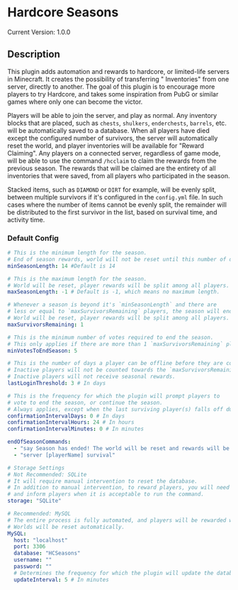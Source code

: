 # Hardcore Seasons
Current Version: 1.0.0

## Description
This plugin adds automation and rewards to hardcore, or limited-life servers in Minecraft. It creates the possibility of transferring "
Inventories" from one server, directly to another. The goal of this plugin is to encourage more players to try Hardcore, and 
takes some inspiration from PubG or similar games where only one can become the victor.

Players will be able to join the server, and play as normal. Any inventory blocks that are placed, such as `chests`, `shulkers`, `enderchests`, 
`barrels`, etc. will be automatically saved to a database. When all players have died except the configured number of survivors, the server will
automatically reset the world, and player inventories will be available for "Reward Claiming". Any players on a connected server, regardless of 
game mode, will be able to use the command `/hcclaim` to claim the rewards from the previous season. The rewards that will be claimed are the 
entirety of all inventories that were saved, from all players who participated in the season. 

Stacked items, such as `DIAMOND` or `DIRT` for example, will be evenly split, between multiple survivors if it's configured in the 
`config.yml` file. In such cases where the number of items cannot be evenly split, the remainder will be distributed to the first survivor
in the list, based on survival time, and activity time. 

### Default Config
```yaml
# This is the minimum length for the season.
# End of season rewards, world will not be reset until this number of days has elapsed.
minSeasonLength: 14 #Default is 14

# This is the maximum length for the season.
# World will be reset, player rewards will be split among all players.
maxSeasonLength: -1 # Default is -1, which means no maximum length.

# Whenever a season is beyond it's `minSeasonLength` and there are
# less or equal to `maxSurvivorsRemaining` players, the season will end.
# World will be reset, player rewards will be split among all players.
maxSurvivorsRemaining: 1

# This is the minimum number of votes required to end the season.
# This only applies if there are more than 1 `maxSurvivorsRemaining` players.
minVotesToEndSeason: 5

# This is the number of days a player can be offline before they are considered inactive.
# Inactive players will not be counted towards the `maxSurvivorsRemaining` count.
# Inactive players will not receive seasonal rewards.
lastLoginThreshold: 3 # In days

# This is the frequency for which the plugin will prompt players to
# vote to end the season, or continue the season.
# Always applies, except when the last surviving player(s) falls off due to inactivity.
confirmationIntervalDays: 0 # In days
confirmationIntervalHours: 24 # In hours
confirmationIntervalMinutes: 0 # In minutes

endOfSeasonCommands:
  - "say Season has ended! The world will be reset and rewards will be split among all players."
  - "server [playerName] survival"

# Storage Settings
# Not Recommended: SQLite
# It will require manual intervention to reset the database.
# In addition to manual intervention, to reward players, you will need to move the database file to the server
# and inform players when it is acceptable to run the command.
storage: "SQLite"

# Recommended: MySQL
# The entire process is fully automated, and players will be rewarded whenever the season ends.
# Worlds will be reset automatically.
MySQL:
  host: "localhost"
  port: 3306
  database: "HCSeasons"
  username: ""
  password: ""
  # Determines the frequency for which the plugin will update the database.
  updateInterval: 5 # In minutes
```